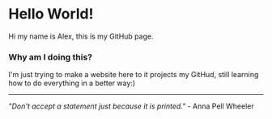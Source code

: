 # Hello World! 
Hi my name is Alex, this is my GitHub page.


### Why am I doing this?
I'm just trying to make a website here to it projects my GitHud, still learning how to do everything in a better way:)

---
_"Don't accept a statement just because it is printed."_ - Anna Pell Wheeler 


